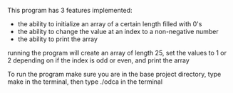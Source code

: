This program has 3 features implemented:
- the ability to initialize an array of a certain length filled with 0's
- the ability to change the value at an index to a non-negative number
- the ability to print the array

running the program will create an array of length 25, set the values to 1 or 2 depending on if the index is odd or even, and print the array

To run the program make sure you are in the base project directory, 
type make in the terminal,
then type ./odca in the terminal

